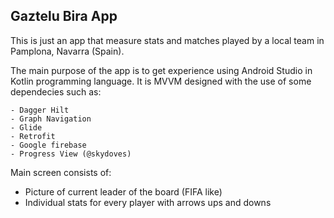 ## Gaztelu Bira App

This is just an app that measure stats and matches played by a local team in Pamplona, Navarra (Spain).

The main purpose of the app is to get experience using Android Studio in Kotlin programming language. It is MVVM designed with the use of some dependecies such as:

    - Dagger Hilt
    - Graph Navigation
    - Glide
    - Retrofit
    - Google firebase
    - Progress View (@skydoves)

Main screen consists of: 
- Picture of current leader of the board (FIFA like)
- Individual stats for every player with arrows ups and downs